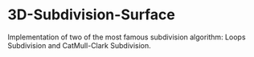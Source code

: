 # 3D-Subdivision-Surface
Implementation of two of the most famous subdivision algorithm: Loops Subdivision and CatMull-Clark Subdivision. 
